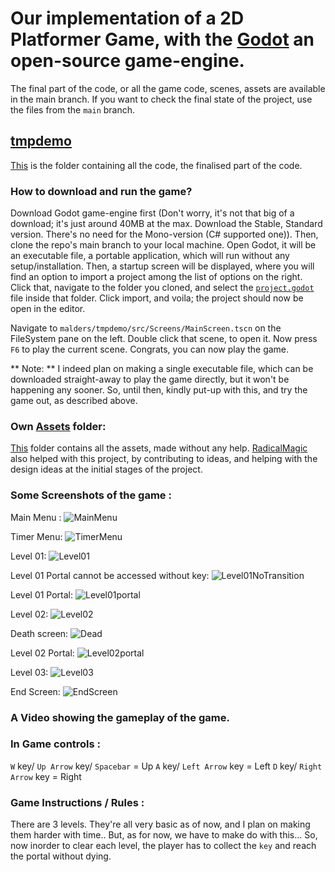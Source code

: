 #	Our implementation of a 2D Platformer Game, with the [Godot](https://godotengine.org) an open-source game-engine.

The final part of the code, or all the game code, scenes, assets are available in the main branch. If you want to check the final state of the project, use the files from the `main` branch.

## [tmpdemo](malders/tmpdemo)
[This](malders/tmpdemo) is the folder containing all the code, the finalised part of the code.

### How to download and run the game?
Download Godot game-engine first (Don't worry, it's not that big of a download; it's just around 40MB at the max. Download the Stable, Standard version. There's no need for the Mono-version (C# supported one)). Then, clone the repo's main branch to your local machine. Open Godot, it will be an executable file, a portable application, which will run without any setup/installation. Then, a startup screen will be displayed, where you will find an option to import a project among the list of options on the right. Click that, navigate to the folder you cloned, and select the [`project.godot`](malders/tmpdemo/project.godot) file inside that folder. Click import, and voila; the project should now be open in the editor.

Navigate to `malders/tmpdemo/src/Screens/MainScreen.tscn` on the FileSystem pane on the left. Double click that scene, to open it. Now press `F6` to play the current scene. Congrats, you can now play the game.

** Note: ** I indeed plan on making a single executable file, which can be downloaded straight-away to play the game directly, but it won't be happening any sooner. So, until then, kindly put-up with this, and try the game out, as described above.

### Own [Assets](malders/tmpdemo/assets/own/) folder:
 [This](malders/tmpdemo/assets/own/) folder contains all the assets, made without any help. [RadicalMagic](https://github.com/RadicalMagic) also helped with this project, by contributing to ideas, and helping with the design ideas at the initial stages of the project.

### Some Screenshots of the game :


Main Menu :
![MainMenu](screenshots/main_menu.png)

Timer Menu:
![TimerMenu](screenshots/timer_interface.png)

Level 01:
![Level01](screenshots/level1.png)

Level 01 Portal cannot be accessed without key:
![Level01NoTransition](screenshots/no_transition_without_key.png)

Level 01 Portal:
![Level01portal](screenshots/level1_portal.png)

Level 02:
![Level02](screenshots/level2.png)

Death screen:
![Dead](screenshots/dead.png)

Level 02 Portal:
![Level02portal](screenshots/level2_portal.png)

Level 03:
![Level03](screenshots/level3.png)

End Screen:
![EndScreen](screenshots/end_screen.png)


### A Video showing the gameplay of the game.



### In Game controls :
`W` key/ `Up Arrow` key/ `Spacebar` = Up
`A` key/ `Left Arrow` key = Left
`D` key/ `Right Arrow` key = Right

### Game Instructions / Rules :
There are 3 levels. They're all very basic as of now, and I plan on making them harder with time.. But, as for now, we have to make do with this...
So, now inorder to clear each level, the player has to collect the `key` and reach the portal without dying.
